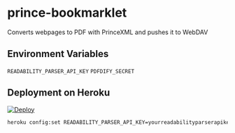 # prince-bookmarklet
Converts webpages to PDF with PrinceXML and pushes it to WebDAV


## Environment Variables


`READABILITY_PARSER_API_KEY`
`PDFDIFY_SECRET`


## Deployment on Heroku

[![Deploy](https://www.herokucdn.com/deploy/button.svg)](https://heroku.com/deploy?template=https://github.com/darvin/prince-bookmarklet)


```bash
heroku config:set READABILITY_PARSER_API_KEY=yourreadabilityparserapikey
 ```